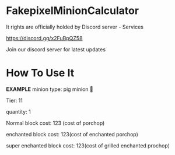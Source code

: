 # FakepixelMinionCalculator
It rights are officially holded by Discord server - Services

https://discord.gg/x2FuBpQZ58

Join our discord server for latest updates
# How To Use It

**EXAMPLE**
minion type: pig minion 🐖 

Tier: 11

quantity: 1

Normal block cost: 123 (cost of porchop)

enchanted block cost: 123(cost of enchanted porchop)

super enchanted block cost:
123(cost of grilled enchanted prochop) 
